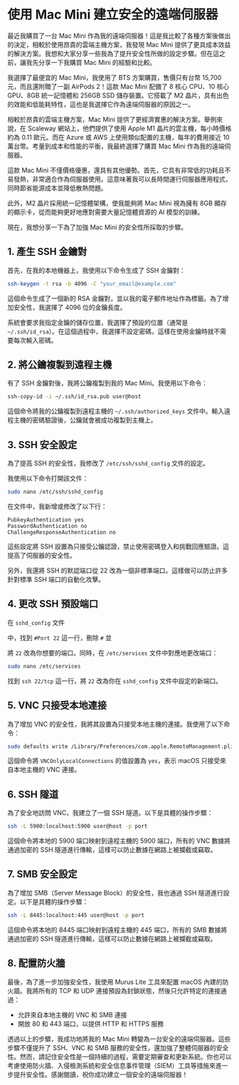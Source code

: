 # 使用 Mac Mini 建立安全的遠端伺服器

最近我購買了一台 Mac Mini 作為我的遠端伺服器！這是我比較了各種方案後做出的決定，相較於使用昂貴的雲端主機方案，我發現 Mac Mini 提供了更具成本效益的解決方案。我想和大家分享一些我為了提升安全性所做的設定步驟。但在這之前，讓我先分享一下我購買 Mac Mini 的經驗和比較。

我選擇了最便宜的 Mac Mini，我使用了 BTS 方案購買，售價只有台幣 15,700 元，而且還附贈了一副 AirPods 2！這款 Mac Mini 配備了 8 核心 CPU、10 核心 GPU、8GB 統一記憶體和 256GB SSD 儲存裝置。它搭載了 M2 晶片，具有出色的效能和低能耗特性，這也是我選擇它作為遠端伺服器的原因之一。

相較於昂貴的雲端主機方案，Mac Mini 提供了更經濟實惠的解決方案。舉例來說，在 Scaleway 網站上，他們提供了使用 Apple M1 晶片的雲主機，每小時價格約為 0.11 歐元。而在 Azure 或 AWS 上使用類似配置的主機，每年的費用接近 10 萬台幣。考量到成本和性能的平衡，我最終選擇了購買 Mac Mini 作為我的遠端伺服器。

這款 Mac Mini 不僅價格優惠，還具有其他優勢。首先，它具有非常低的功耗且不易發熱，非常適合作為伺服器使用。這意味著我可以長時間運行伺服器應用程式，同時節省能源成本並降低散熱問題。

此外，M2 晶片採用統一記憶體架構，使我能夠將 Mac Mini 視為擁有 8GB 顯存的顯示卡，從而能夠更好地應對需要大量記憶體資源的 AI 模型的訓練。

現在，我想分享一下為了加強 Mac Mini 的安全性所採取的步驟。

## 1. 產生 SSH 金鑰對

首先，在我的本地機器上，我使用以下命令生成了 SSH 金鑰對：

```bash
ssh-keygen -t rsa -b 4096 -C "your_email@example.com"
```

這個命令生成了一個新的 RSA 金鑰對，並以我的電子郵件地址作為標籤。為了增加安全性，我選擇了 4096 位的金鑰長度。

系統會要求我指定金鑰的儲存位置，我選擇了預設的位置（通常是 `~/.ssh/id_rsa`）。在這個過程中，我選擇不設定密碼，這樣在使用金鑰時就不需要每次輸入密碼。

## 2. 將公鑰複製到遠程主機

有了 SSH 金鑰對後，我將公鑰複製到我的 Mac Mini。我使用以下命令：

```bash
ssh-copy-id -i ~/.ssh/id_rsa.pub user@host
```

這個命令將我的公鑰複製到遠程主機的 `~/.ssh/authorized_keys` 文件中。輸入遠程主機的密碼驗證後，公鑰就會被成功複製到主機上。

## 3. SSH 安全設定

為了提高 SSH 的安全性，我修改了 `/etc/ssh/sshd_config` 文件的設定。

我使用以下命令打開該文件：

```bash
sudo nano /etc/ssh/sshd_config
```

在文件中，我新增或修改了以下行：

```text
PubkeyAuthentication yes
PasswordAuthentication no
ChallengeResponseAuthentication no
```

這些設定將 SSH 設置為只接受公鑰認證，禁止使用密碼登入和挑戰回應驗證。這提高了伺服器的安全性。

另外，我還將 SSH 的默認端口從 22 改為一個非標準端口。這樣做可以防止許多針對標準 SSH 端口的自動化攻擊。

## 4. 更改 SSH 預設端口

在 `sshd_config` 文件

中，找到 `#Port 22` 這一行，刪除 `#` 並

將 `22` 改為你想要的端口。同時，在 `/etc/services` 文件中對應地更改端口：

```bash
sudo nano /etc/services
```

找到 `ssh 22/tcp` 這一行，將 `22` 改為你在 `sshd_config` 文件中設定的新端口。

## 5. VNC 只接受本地連接

為了增加 VNC 的安全性，我將其設置為只接受本地主機的連接。我使用了以下命令：

```bash
sudo defaults write /Library/Preferences/com.apple.RemoteManagement.plist VNCOnlyLocalConnections -bool yes
```

這個命令將 `VNCOnlyLocalConnections` 的值設置為 `yes`，表示 macOS 只接受來自本地主機的 VNC 連接。

## 6. SSH 隧道

為了安全地訪問 VNC，我建立了一個 SSH 隧道。以下是具體的操作步驟：

```bash
ssh -L 5900:localhost:5900 user@host -p port
```

這個命令將本地的 5900 端口映射到遠程主機的 5900 端口，所有的 VNC 數據將通過加密的 SSH 隧道進行傳輸，這樣可以防止數據在網路上被攔截或竊取。

## 7. SMB 安全設定

為了增加 SMB（Server Message Block）的安全性，我也通過 SSH 隧道進行設定。以下是具體的操作步驟：

```bash
ssh -L 8445:localhost:445 user@host -p port
```

這個命令將本地的 8445 端口映射到遠程主機的 445 端口，所有的 SMB 數據將通過加密的 SSH 隧道進行傳輸，這樣可以防止數據在網路上被攔截或竊取。

## 8. 配置防火牆

最後，為了進一步加強安全性，我使用 Murus Lite 工具來配置 macOS 內建的防火牆。我將所有的 TCP 和 UDP 連接預設為封鎖狀態，然後只允許特定的連接通過：

- 允許來自本地主機的 VNC 和 SMB 連接
- 開放 80 和 443 端口，以提供 HTTP 和 HTTPS 服務

透過以上的步驟，我成功地將我的 Mac Mini 轉變為一台安全的遠端伺服器。這些步驟不僅提升了 SSH、VNC 和 SMB 服務的安全性，還加強了整體伺服器的安全性。然而，請記住安全性是一個持續的過程，需要定期審查和更新系統。你也可以考慮使用防火牆、入侵檢測系統和安全信息事件管理（SIEM）工具等措施來進一步提升安全性。感謝閱讀，祝你成功建立一個安全的遠端伺服器！